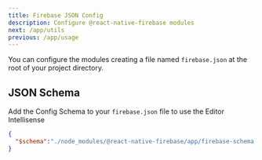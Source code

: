 ```yaml
---
title: Firebase JSON Config
description: Configure @react-native-firebase modules
next: /app/utils
previous: /app/usage
---
```


You can configure the modules creating a file named `firebase.json` at the root of your project directory.

## JSON Schema
Add the Config Schema to your `firebase.json` file to use the Editor Intellisense

```json
{
  "$schema":"./node_modules/@react-native-firebase/app/firebase-schema.json"
}
```
